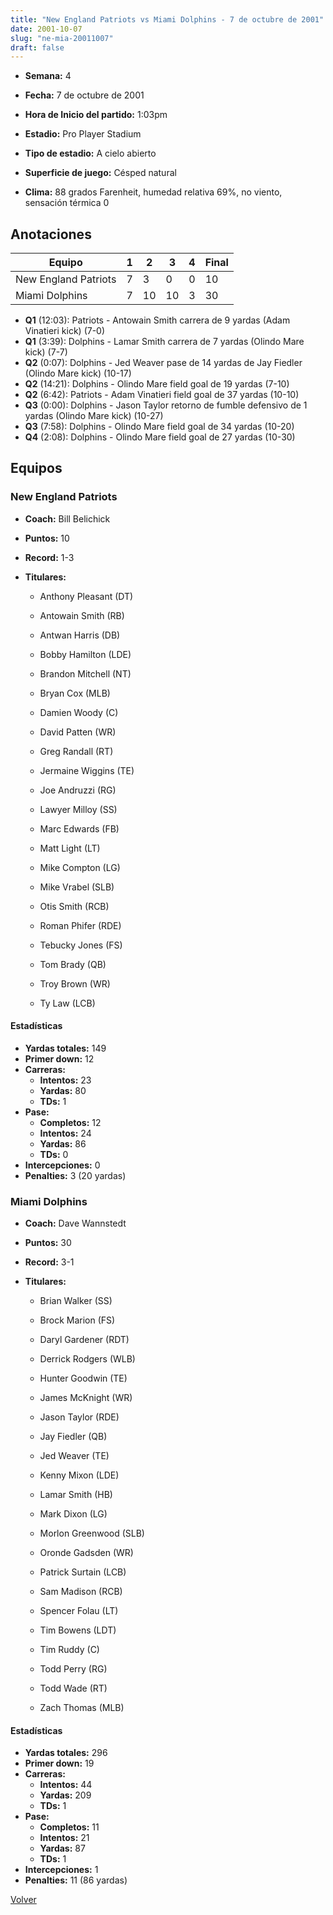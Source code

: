 ```yaml
---
title: "New England Patriots vs Miami Dolphins - 7 de octubre de 2001"
date: 2001-10-07
slug: "ne-mia-20011007"
draft: false
---
```


* **Semana:** 4
* **Fecha:** 7 de octubre de 2001

* **Hora de Inicio del partido:** 1:03pm
* **Estadio:** Pro Player Stadium
* **Tipo de estadio:** A cielo abierto
* **Superficie de juego:** Césped natural
* **Clima:** 88 grados Farenheit, humedad relativa 69%, no viento, sensación térmica 0





## Anotaciones
| Equipo | 1 | 2 | 3 | 4 | Final |
|--------|---|---|---|---|-------|
| New England Patriots  | 7 | 3 | 0 | 0  | 10 |
| Miami Dolphins  | 7 | 10 | 10 | 3  | 30 |
* **Q1** (12:03): Patriots - Antowain Smith carrera de 9 yardas (Adam Vinatieri kick) (7-0)
* **Q1** (3:39): Dolphins - Lamar Smith carrera de 7 yardas (Olindo Mare kick) (7-7)
* **Q2** (0:07): Dolphins - Jed Weaver pase de 14 yardas de Jay Fiedler (Olindo Mare kick) (10-17)
* **Q2** (14:21): Dolphins - Olindo Mare field goal de 19 yardas (7-10)
* **Q2** (6:42): Patriots - Adam Vinatieri field goal de 37 yardas (10-10)
* **Q3** (0:00): Dolphins - Jason Taylor retorno de fumble defensivo de 1 yardas (Olindo Mare kick) (10-27)
* **Q3** (7:58): Dolphins - Olindo Mare field goal de 34 yardas (10-20)
* **Q4** (2:08): Dolphins - Olindo Mare field goal de 27 yardas (10-30)


## Equipos


### New England Patriots
* **Coach:** Bill Belichick
* **Puntos:** 10
* **Record:** 1-3
* **Titulares:** 

  * Anthony Pleasant (DT) 

  * Antowain Smith (RB) 

  * Antwan Harris (DB) 

  * Bobby Hamilton (LDE) 

  * Brandon Mitchell (NT) 

  * Bryan Cox (MLB) 

  * Damien Woody (C) 

  * David Patten (WR) 

  * Greg Randall (RT) 

  * Jermaine Wiggins (TE) 

  * Joe Andruzzi (RG) 

  * Lawyer Milloy (SS) 

  * Marc Edwards (FB) 

  * Matt Light (LT) 

  * Mike Compton (LG) 

  * Mike Vrabel (SLB) 

  * Otis Smith (RCB) 

  * Roman Phifer (RDE) 

  * Tebucky Jones (FS) 

  * Tom Brady (QB) 

  * Troy Brown (WR) 

  * Ty Law (LCB) 

#### Estadísticas
* **Yardas totales:** 149
* **Primer down:** 12
* **Carreras:**
  * **Intentos:** 23
  * **Yardas:** 80
  * **TDs:** 1
* **Pase:**
  * **Completos:** 12
  * **Intentos:** 24
  * **Yardas:** 86
  * **TDs:** 0
* **Intercepciones:** 0
* **Penalties:** 3 (20 yardas)

### Miami Dolphins
* **Coach:** Dave Wannstedt
* **Puntos:** 30
* **Record:** 3-1
* **Titulares:** 

  * Brian Walker (SS) 

  * Brock Marion (FS) 

  * Daryl Gardener (RDT) 

  * Derrick Rodgers (WLB) 

  * Hunter Goodwin (TE) 

  * James McKnight (WR) 

  * Jason Taylor (RDE) 

  * Jay Fiedler (QB) 

  * Jed Weaver (TE) 

  * Kenny Mixon (LDE) 

  * Lamar Smith (HB) 

  * Mark Dixon (LG) 

  * Morlon Greenwood (SLB) 

  * Oronde Gadsden (WR) 

  * Patrick Surtain (LCB) 

  * Sam Madison (RCB) 

  * Spencer Folau (LT) 

  * Tim Bowens (LDT) 

  * Tim Ruddy (C) 

  * Todd Perry (RG) 

  * Todd Wade (RT) 

  * Zach Thomas (MLB) 

#### Estadísticas
* **Yardas totales:** 296
* **Primer down:** 19
* **Carreras:**
  * **Intentos:** 44
  * **Yardas:** 209
  * **TDs:** 1
* **Pase:**
  * **Completos:** 11
  * **Intentos:** 21
  * **Yardas:** 87
  * **TDs:** 1
* **Intercepciones:** 1
* **Penalties:** 11 (86 yardas)


[Volver](/historia/2001)

